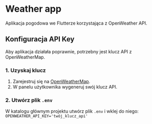 # Weather app

Aplikacja pogodowa we Flutterze korzystająca z OpenWeather API.

## Konfiguracja API Key

Aby aplikacja działała poprawnie, potrzebny jest klucz API z OpenWeatherMap.

### 1. Uzyskaj klucz

1. Zarejestruj się na [OpenWeatherMap](https://openweathermap.org/api).
2. W panelu użytkownika wygeneruj swój klucz API.

### 2. Utwórz plik `.env`

W katalogu głównym projektu utwórz plik `.env` i wklej do niego:  
```OPENWEATHER_API_KEY='twój_klucz_api'```